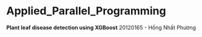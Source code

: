 # Applied_Parallel_Programming
**Plant leaf disease detection using XGBoost** 
20120165 - Hồng Nhất Phương